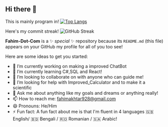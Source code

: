 ## Hi there 👋
This is mainly program in!
[![Top Langs](https://github-readme-stats.vercel.app/api/top-langs/?username=Fahim-Dot-Com&layout=pie)](https://github.com/anuraghazra/github-readme-stats)

Here's my commit streak! 
![GitHub Streak](https://github-readme-streak-stats.herokuapp.com/?user=Fahim-Dot-Com&theme=dark)

**Fahim-Dot-Com** is a ✨ _special_ ✨ repository because its `README.md` (this file) appears on your GitHub my profile for all of you too see!

Here are some ideas to get you started:

- 🔭 I’m currently working on making a improved ChatBot
- 🌱 I’m currently learning C#,SQL and React!
- 👯 I’m looking to collaborate on with anyone who can guide me!
- 🤔 I’m looking for help with Improved_Calculator and to make it a scientific 
- 💬 Ask me about anything like my goals and dreams or anything really!
- 📫 How to reach me: fahimakhtar928@gmail.com 
- 😄 Pronouns: He/Him
- ⚡ Fun fact: A fun fact about me is that I'm fluent in 4 languages 🇬🇧 English/ 🇧🇩 Bengali / 🇷🇴 Romanian / 🇸🇦 Arabic!
